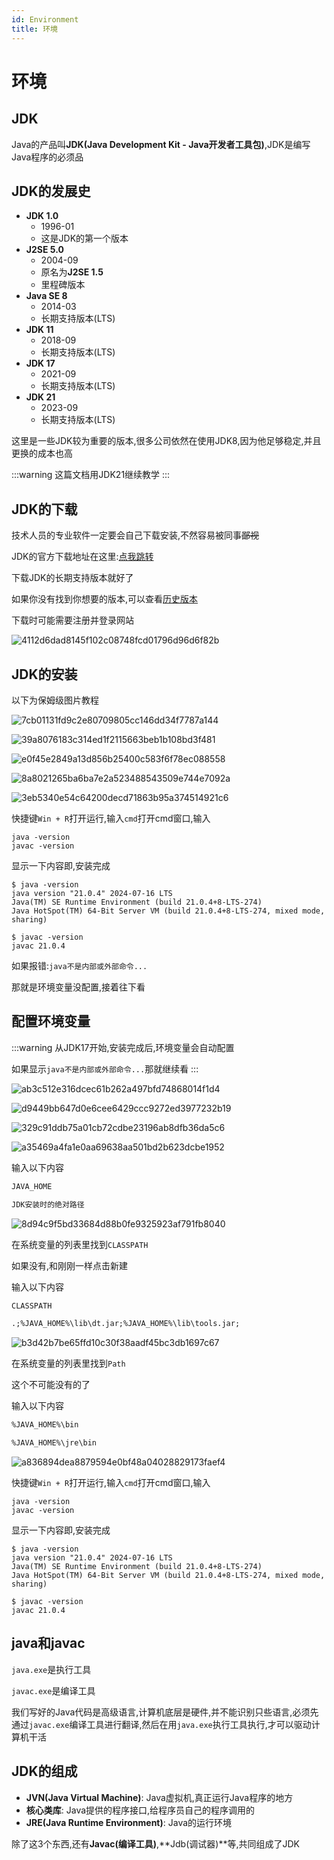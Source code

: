 ```yaml
---
id: Environment
title: 环境
---
```


# 环境

## JDK

Java的产品叫**JDK(Java Development Kit - Java开发者工具包)**,JDK是编写Java程序的必须品

## JDK的发展史

* **JDK 1.0**
    * 1996-01
    * 这是JDK的第一个版本
* **J2SE 5.0**
    * 2004-09
    * 原名为**J2SE 1.5**
    * 里程碑版本
* **Java SE 8**
    * 2014-03
    * 长期支持版本(LTS)
* **JDK 11**
    * 2018-09
    * 长期支持版本(LTS)
* **JDK 17**
    * 2021-09
    * 长期支持版本(LTS)
* **JDK 21**
    * 2023-09
    * 长期支持版本(LTS)

这里是一些JDK较为重要的版本,很多公司依然在使用JDK8,因为他足够稳定,并且更换的成本也高

:::warning
这篇文档用JDK21继续教学
:::

## JDK的下载

技术人员的专业软件一定要会自己下载安装,不然容易被同事~~鄙视~~

JDK的官方下载地址在这里:[点我跳转](//www.oracle.com/cn/java/technologies/downloads)

下载JDK的长期支持版本就好了

如果你没有找到你想要的版本,可以查看[历史版本](//www.oracle.com/cn/java/technologies/downloads/archive)

下载时可能需要注册并登录网站

![4112d6dad8145f102c08748fcd01796d96d6f82b](Assets/4112d6dad8145f102c08748fcd01796d96d6f82b.png)

## JDK的安装

以下为保姆级图片教程

![7cb01131fd9c2e80709805cc146dd34f7787a144](Assets/7cb01131fd9c2e80709805cc146dd34f7787a144.png)

![39a8076183c314ed1f2115663beb1b108bd3f481](Assets/39a8076183c314ed1f2115663beb1b108bd3f481.png)

![e0f45e2849a13d856b25400c583f6f78ec088558](Assets/e0f45e2849a13d856b25400c583f6f78ec088558.png)

![8a8021265ba6ba7e2a523488543509e744e7092a](Assets/8a8021265ba6ba7e2a523488543509e744e7092a.png)

![3eb5340e54c64200decd71863b95a374514921c6](Assets/3eb5340e54c64200decd71863b95a374514921c6.png)

快捷键`Win + R`打开运行,输入`cmd`打开cmd窗口,输入

```shell showLineNumbers
java -version
javac -version

```

显示一下内容即,安装完成

```shell showLineNumbers
$ java -version
java version "21.0.4" 2024-07-16 LTS
Java(TM) SE Runtime Environment (build 21.0.4+8-LTS-274)
Java HotSpot(TM) 64-Bit Server VM (build 21.0.4+8-LTS-274, mixed mode, sharing)
```

```shell showLineNumbers
$ javac -version
javac 21.0.4
```

如果报错:`java不是内部或外部命令...`

那就是环境变量没配置,接着往下看

## 配置环境变量

:::warning
从JDK17开始,安装完成后,环境变量会自动配置

如果显示`java不是内部或外部命令...`那就继续看
:::

![ab3c512e316dcec61b262a497bfd74868014f1d4](Assets/ab3c512e316dcec61b262a497bfd74868014f1d4.png)

![d9449bb647d0e6cee6429ccc9272ed3977232b19](Assets/d9449bb647d0e6cee6429ccc9272ed3977232b19.png)

![329c91ddb75a01cb72cdbe23196ab8dfb36da5c6](Assets/329c91ddb75a01cb72cdbe23196ab8dfb36da5c6.png)

![a35469a4fa1e0aa69638aa501bd2b623dcbe1952](Assets/a35469a4fa1e0aa69638aa501bd2b623dcbe1952.png)

输入以下内容

```md showLineNumbers
JAVA_HOME
```

```md showLineNumbers
JDK安装时的绝对路径
```

![8d94c9f5bd33684d88b0fe9325923af791fb8040](Assets/8d94c9f5bd33684d88b0fe9325923af791fb8040.png)

在系统变量的列表里找到`CLASSPATH`

如果没有,和刚刚一样点击新建

输入以下内容

```md showLineNumbers
CLASSPATH
```

```md showLineNumbers
.;%JAVA_HOME%\lib\dt.jar;%JAVA_HOME%\lib\tools.jar;
```

![b3d42b7be65ffd10c30f38aadf45bc3db1697c67](Assets/b3d42b7be65ffd10c30f38aadf45bc3db1697c67.png)

在系统变量的列表里找到`Path`

这个不可能没有的了

输入以下内容

```md showLineNumbers
%JAVA_HOME%\bin
```

```md showLineNumbers
%JAVA_HOME%\jre\bin
```

![a836894dea8879594e0bf48a04028829173faef4](Assets/a836894dea8879594e0bf48a04028829173faef4.png)

快捷键`Win + R`打开运行,输入`cmd`打开cmd窗口,输入

```shell showLineNumbers
java -version
javac -version

```

显示一下内容即,安装完成

```shell showLineNumbers
$ java -version
java version "21.0.4" 2024-07-16 LTS
Java(TM) SE Runtime Environment (build 21.0.4+8-LTS-274)
Java HotSpot(TM) 64-Bit Server VM (build 21.0.4+8-LTS-274, mixed mode, sharing)
```

```shell showLineNumbers
$ javac -version
javac 21.0.4
```

## java和javac

`java.exe`是执行工具

`javac.exe`是编译工具

我们写好的Java代码是高级语言,计算机底层是硬件,并不能识别只些语言,必须先通过`javac.exe`编译工具进行翻译,然后在用`java.exe`执行工具执行,才可以驱动计算机干活

## JDK的组成

* **JVN(Java Virtual Machine)**: Java虚拟机,真正运行Java程序的地方
* **核心类库**: Java提供的程序接口,给程序员自己的程序调用的
* **JRE(Java Runtime Environment)**: Java的运行环境

除了这3个东西,还有**Javac(编译工具)**,**Jdb(调试器)**等,共同组成了JDK

